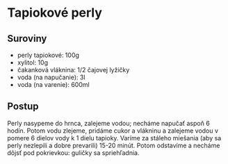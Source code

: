 # Tapiokové perly

## Suroviny

- perly tapiokové: 100g
- xylitol: 10g
- čakanková vláknina: 1/2 čajovej lyžičky
- voda (na napučanie): 3l
- voda (na varenie): 600ml

## Postup

Perly nasypeme do hrnca, zalejeme vodou; necháme napučať aspoň 6 hodín. Potom vodu zlejeme, pridáme cukor a vlákninu a zalejeme vodou v pomere 6 dielov vody k 1 dielu tapioky. Varíme za stáleho miešania (aby sa perly nezlepili a dobre prevarili) 15-20 minút. Potom odstavíme a necháme dôjsť pod pokrievkou: guličky sa spriehľadnia.
